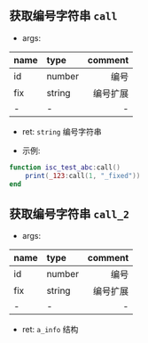 ## 获取编号字符串 `call`
- args:
|name|type|comment|
|:--|:--|--:|
|id|number|编号|
|fix|string|编号扩展|
|-|-|-|
- ret: `string` 编号字符串
- 示例:
``` lua
function isc_test_abc:call()
    print(_123:call(1, "_fixed"))
end
```
## 获取编号字符串 `call_2`
- args:
|name|type|comment|
|:--|:--|--:|
|id|number|编号|
|fix|string|编号扩展|
|-|-|-|
- ret: `a_info` 结构
